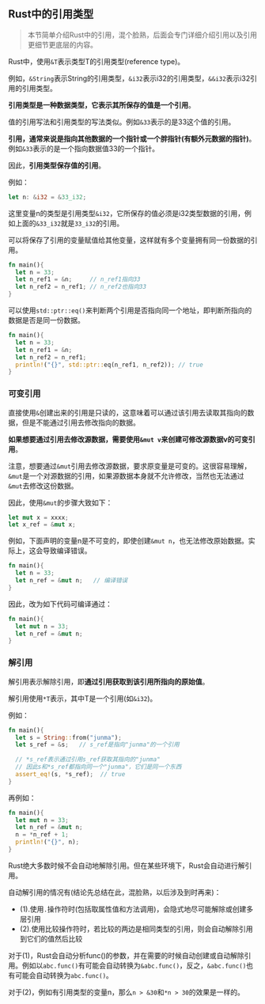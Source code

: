 ## Rust中的引用类型

> 本节简单介绍Rust中的引用，混个脸熟，后面会专门详细介绍引用以及引用更细节更底层的内容。

Rust中，使用`&T`表示类型T的引用类型(reference type)。

例如，`&String`表示String的引用类型，`&i32`表示i32的引用类型，`&&i32`表示i32引用的引用类型。

**引用类型是一种数据类型，它表示其所保存的值是一个引用**。

值的引用写法和引用类型的写法类似。例如`&33`表示的是33这个值的引用。

**引用，通常来说是指向其他数据的一个指针或一个胖指针(有额外元数据的指针)**。例如`&33`表示的是一个指向数据值33的一个指针。

因此，**引用类型保存值的引用**。

例如：

```rust
let n: &i32 = &33_i32;
```

这里变量n的类型是引用类型`&i32`，它所保存的值必须是i32类型数据的引用，例如上面的`&33_i32`就是`33_i32`的引用。

可以将保存了引用的变量赋值给其他变量，这样就有多个变量拥有同一份数据的引用。

```rust
fn main(){
  let n = 33;
  let n_ref1 = &n;     // n_ref1指向33
  let n_ref2 = n_ref1; // n_ref2也指向33
}
```

可以使用`std::ptr::eq()`来判断两个引用是否指向同一个地址，即判断所指向的数据是否是同一份数据。

```rust
fn main(){
  let n = 33;
  let n_ref1 = &n;
  let n_ref2 = n_ref1;
  println!("{}", std::ptr::eq(n_ref1, n_ref2)); // true
}
```

### 可变引用

直接使用`&`创建出来的引用是只读的，这意味着可以通过该引用去读取其指向的数据，但是不能通过引用去修改指向的数据。

**如果想要通过引用去修改源数据，需要使用`&mut v`来创建可修改源数据v的可变引用**。

注意，想要通过`&mut`引用去修改源数据，要求原变量是可变的。这很容易理解，`&mut`是一个对源数据的引用，如果源数据本身就不允许修改，当然也无法通过`&mut`去修改这份数据。

因此，使用`&mut`的步骤大致如下：

```rust
let mut x = xxxx;
let x_ref = &mut x;
```

例如，下面声明的变量n是不可变的，即使创建`&mut n`，也无法修改原始数据。实际上，这会导致编译错误。

```rust
fn main(){
  let n = 33;
  let n_ref = &mut n;   // 编译错误
}
```

因此，改为如下代码可编译通过：

```rust
fn main(){
  let mut n = 33;
  let n_ref = &mut n;
}
```

### 解引用

解引用表示解除引用，即**通过引用获取到该引用所指向的原始值**。

解引用使用`*T`表示，其中T是一个引用(如`&i32`)。

例如：

```rust
fn main(){
  let s = String::from("junma");
  let s_ref = &s;   // s_ref是指向"junma"的一个引用
  
  // *s_ref表示通过引用s_ref获取其指向的"junma"
  // 因此s和*s_ref都指向同一个"junma"，它们是同一个东西
  assert_eq!(s, *s_ref);  // true
}
```

再例如：

```rust
fn main(){
  let mut n = 33;
  let n_ref = &mut n;
  n = *n_ref + 1;
  println!("{}", n);
}
```

Rust绝大多数时候不会自动地解除引用。但在某些环境下，Rust会自动进行解引用。

自动解引用的情况有(结论先总结在此，混脸熟，以后涉及到时再来)：  
- (1).使用`.`操作符时(包括取属性值和方法调用)，会隐式地尽可能解除或创建多层引用  
- (2).使用比较操作符时，若比较的两边是相同类型的引用，则会自动解除引用到它们的值然后比较  

对于(1)，Rust会自动分析func()的参数，并在需要的时候自动创建或自动解除引用。例如以`abc.func()`有可能会自动转换为`&abc.func()`，反之，`&abc.func()`也有可能会自动转换为`abc.func()`。

对于(2)，例如有引用类型的变量n，那么`n > &30`和`*n > 30`的效果是一样的。
